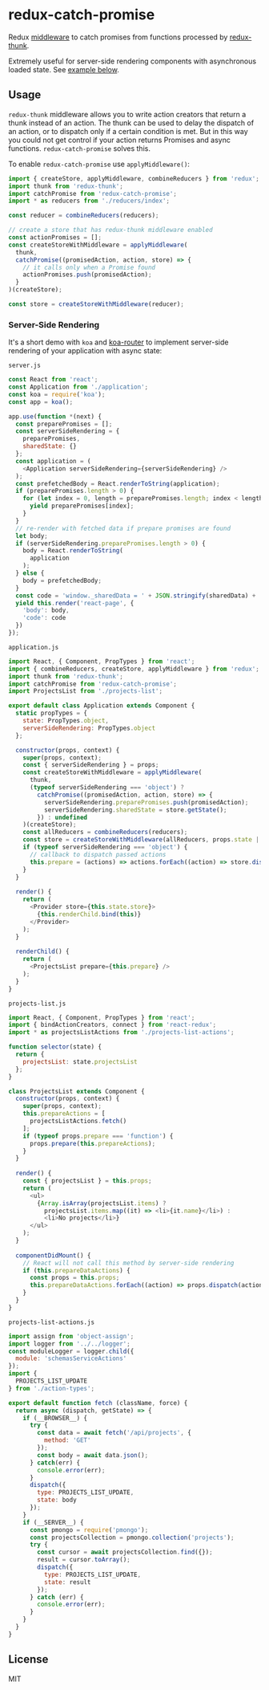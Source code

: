 redux-catch-promise
===================

Redux [middleware](https://github.com/gaearon/redux/blob/master/docs/middleware.md) to catch promises from functions processed by [redux-thunk](https://github.com/gaearon/redux-thunk/).

Extremely useful for server-side rendering components with asynchronous loaded state. See [example below](#server-side-rendering).

## Usage

`redux-thunk` middleware allows you to write action creators that return a thunk instead of an action. The thunk can be used to delay the dispatch of an action, or to dispatch only if a certain condition is met. But in this way you could not get control if your action returns Promises and async functions. `redux-catch-promise` solves this.

To enable `redux-catch-promise` use `applyMiddleware()`:

```js
import { createStore, applyMiddleware, combineReducers } from 'redux';
import thunk from 'redux-thunk';
import catchPromise from 'redux-catch-promise';
import * as reducers from './reducers/index';

const reducer = combineReducers(reducers);

// create a store that has redux-thunk middleware enabled
const actionPromises = [];
const createStoreWithMiddleware = applyMiddleware(
  thunk,
  catchPromise((promisedAction, action, store) => {
    // it calls only when a Promise found
    actionPromises.push(promisedAction);
  }
)(createStore);

const store = createStoreWithMiddleware(reducer);
```

### Server-Side Rendering

It's a short demo with `koa` and [koa-router](https://github.com/alexmingoia/koa-router) to implement server-side rendering of your application with async state:

`server.js`
```javascript
const React from 'react';
const Application from './application';
const koa = require('koa');
const app = koa();

app.use(function *(next) {
  const preparePromises = [];
  const serverSideRendering = {
    preparePromises,
    sharedState: {}
  };
  const application = (
    <Application serverSideRendering={serverSideRendering} />
  );
  const prefetchedBody = React.renderToString(application);
  if (preparePromises.length > 0) {
    for (let index = 0, length = preparePromises.length; index < length; index++) {
      yield preparePromises[index];
    }
  }
  // re-render with fetched data if prepare promises are found
  let body;
  if (serverSideRendering.preparePromises.length > 0) {
    body = React.renderToString(
      application
    );
  } else {
    body = prefetchedBody;
  }
  const code = 'window._sharedData = ' + JSON.stringify(sharedData) + ';';
  yield this.render('react-page', {
    'body': body,
    'code': code
  })
});
```

`application.js`
```javascript
import React, { Component, PropTypes } from 'react';
import { combineReducers, createStore, applyMiddleware } from 'redux';
import thunk from 'redux-thunk';
import catchPromise from 'redux-catch-promise';
import ProjectsList from './projects-list';

export default class Application extends Component {
  static propTypes = {
    state: PropTypes.object,
    serverSideRendering: PropTypes.object
  };

  constructor(props, context) {
    super(props, context);
    const { serverSideRendering } = props;
    const createStoreWithMiddleware = applyMiddleware(
      thunk,
      (typeof serverSideRendering === 'object') ?
        catchPromise((promisedAction, action, store) => {
          serverSideRendering.preparePromises.push(promisedAction);
          serverSideRendering.sharedState = store.getState();
        }) : undefined
    )(createStore);
    const allReducers = combineReducers(reducers);
    const store = createStoreWithMiddleware(allReducers, props.state || {});
    if (typeof serverSideRendering === 'object') {
      // callback to dispatch passed actions
      this.prepare = (actions) => actions.forEach((action) => store.dispatch(action));
    }
  }
  
  render() {
    return (
      <Provider store={this.state.store}>
        {this.renderChild.bind(this)}
      </Provider>
    );
  }
  
  renderChild() {
    return (
      <ProjectsList prepare={this.prepare} />
    );
  }
}
```

`projects-list.js`
```javascript
import React, { Component, PropTypes } from 'react';
import { bindActionCreators, connect } from 'react-redux';
import * as projectsListActions from './projects-list-actions';

function selector(state) {
  return {
    projectsList: state.projectsList
  };
}

class ProjectsList extends Component {
  constructor(props, context) {
    super(props, context);
    this.prepareActions = [
      projectsListActions.fetch()
    ];
    if (typeof props.prepare === 'function') {
      props.prepare(this.prepareActions);
    }
  }
  
  render() {
    const { projectsList } = this.props;
    return (
      <ul>
        {Array.isArray(projectsList.items) ?
          projectsList.items.map((it) => <li>{it.name}</li>) :
          <li>No projects</li>}
      </ul>
    );
  }
  
  componentDidMount() {
    // React will not call this method by server-side rendering
    if (this.prepareDataActions) {
      const props = this.props;
      this.prepareDataActions.forEach((action) => props.dispatch(action));
    }
  }
}
```

`projects-list-actions.js`
```javascript
import assign from 'object-assign';
import logger from '../../logger';
const moduleLogger = logger.child({
  module: 'schemasServiceActions'
});
import {
  PROJECTS_LIST_UPDATE
} from './action-types';

export default function fetch (className, force) {
  return async (dispatch, getState) => {
    if (__BROWSER__) {
      try {
        const data = await fetch('/api/projects', {
          method: 'GET'
        });
        const body = await data.json();
      } catch(err) {
        console.error(err);
      }
      dispatch({
        type: PROJECTS_LIST_UPDATE,
        state: body
      });
    }
    if (__SERVER__) {
      const pmongo = require('pmongo');
      const projectsCollection = pmongo.collection('projects');
      try {
        const cursor = await projectsCollection.find({});
        result = cursor.toArray();
        dispatch({
          type: PROJECTS_LIST_UPDATE,
          state: result
        });
      } catch (err) {
        console.error(err);
      }
    }
  }
}
```

## License

MIT
